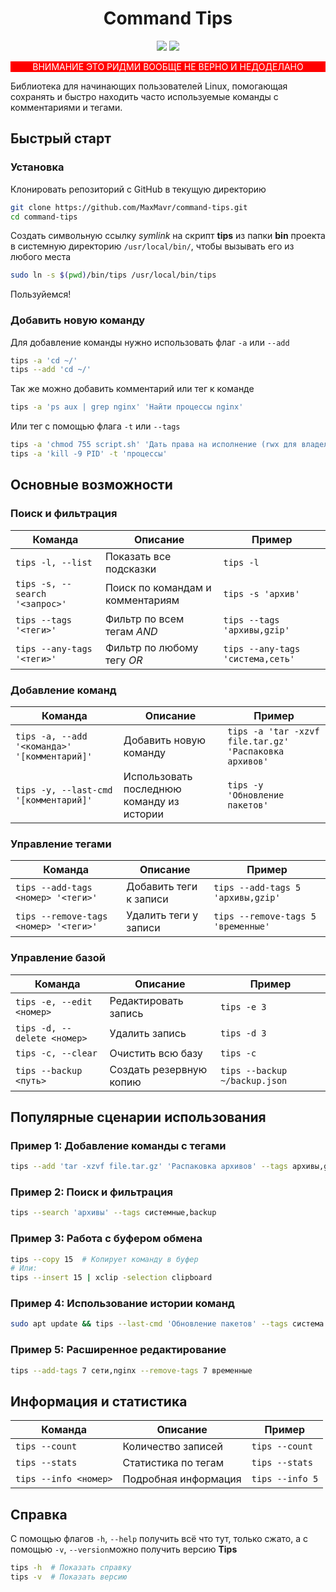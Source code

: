 <h1 align="center">Command Tips</h1>
<p align="center">

<img src="https://img.shields.io/badge/made%20by-MaxMavr-fcbf49" >

<img src="https://img.shields.io/badge/version-1.0.0-a7c957">
</p>

<p align="center" style="background-color: red; color: white;">
ВНИМАНИЕ ЭТО РИДМИ ВООБЩЕ НЕ ВЕРНО И НЕДОДЕЛАНО
</p>

Библиотека для начинающих пользователей Linux, помогающая сохранять и быстро находить часто используемые команды с комментариями и тегами.

## Быстрый старт

### Установка
Клонировать репозиторий с GitHub в текущую директорию
```bash
git clone https://github.com/MaxMavr/command-tips.git
cd command-tips
```
Создать символьную ссылку _symlink_ на скрипт __tips__ из папки __bin__ проекта 
в системную директорию `/usr/local/bin/`, чтобы вызывать его из любого места
```bash
sudo ln -s $(pwd)/bin/tips /usr/local/bin/tips
```
Пользуйемся!

### Добавить новую команду
Для добавление команды нужно использовать флаг `-a` или `--add`
```bash
tips -a 'cd ~/'
tips --add 'cd ~/'
```
Так же можно добавить комментарий или тег к команде
```bash
tips -a 'ps aux | grep nginx' 'Найти процессы nginx'
```
Или тег с помощью флага `-t` или `--tags`
```bash
tips -a 'chmod 755 script.sh' 'Дать права на исполнение (rwx для владельца)' --tags 'пользователи,права'
tips -a 'kill -9 PID' -t 'процессы'
```

## Основные возможности

### Поиск и фильтрация
| Команда | Описание | Пример |
|---------|----------|--------|
| `tips -l, --list` | Показать все подсказки | `tips -l` |
| `tips -s, --search '<запрос>'` | Поиск по командам и комментариям | `tips -s 'архив'` |
| `tips --tags '<теги>'` | Фильтр по всем тегам *AND* | `tips --tags 'архивы,gzip'` |
| `tips --any-tags '<теги>'` | Фильтр по любому тегу *OR* | `tips --any-tags 'система,сеть'` |

### Добавление команд
| Команда | Описание | Пример |
|---------|----------|--------|
| `tips -a, --add '<команда>' '[комментарий]'` | Добавить новую команду | `tips -a 'tar -xzvf file.tar.gz' 'Распаковка архивов'` |
| `tips -y, --last-cmd '[комментарий]'` | Использовать последнюю команду из истории | `tips -y 'Обновление пакетов'` |

### Управление тегами
| Команда | Описание | Пример |
|---------|----------|--------|
| `tips --add-tags <номер> '<теги>'` | Добавить теги к записи | `tips --add-tags 5 'архивы,gzip'` |
| `tips --remove-tags <номер> '<теги>'` | Удалить теги у записи | `tips --remove-tags 5 'временные'` |

### Управление базой
| Команда | Описание | Пример |
|---------|----------|--------|
| `tips -e, --edit <номер>` | Редактировать запись | `tips -e 3` |
| `tips -d, --delete <номер>` | Удалить запись | `tips -d 3` |
| `tips -c, --clear` | Очистить всю базу | `tips -c` |
| `tips --backup <путь>` | Создать резервную копию | `tips --backup ~/backup.json` |

## Популярные сценарии использования

### Пример 1: Добавление команды с тегами
```bash
tips --add 'tar -xzvf file.tar.gz' 'Распаковка архивов' --tags архивы,gzip
```

### Пример 2: Поиск и фильтрация
```bash
tips --search 'архивы' --tags системные,backup
```

### Пример 3: Работа с буфером обмена
```bash
tips --copy 15  # Копирует команду в буфер
# Или:
tips --insert 15 | xclip -selection clipboard
```

### Пример 4: Использование истории команд
```bash
sudo apt update && tips --last-cmd 'Обновление пакетов' --tags система
```

### Пример 5: Расширенное редактирование
```bash
tips --add-tags 7 сети,nginx --remove-tags 7 временные
```

## Информация и статистика
| Команда | Описание | Пример |
|---------|----------|--------|
| `tips --count` | Количество записей | `tips --count` |
| `tips --stats` | Статистика по тегам | `tips --stats` |
| `tips --info <номер>` | Подробная информация | `tips --info 5` |

## Справка
С помощью флагов `-h`, `--help` получить всё что тут, только сжато, а с помощью `-v`, `--version`можно получить версию __Tips__
```bash
tips -h  # Показать справку
tips -v  # Показать версию
```